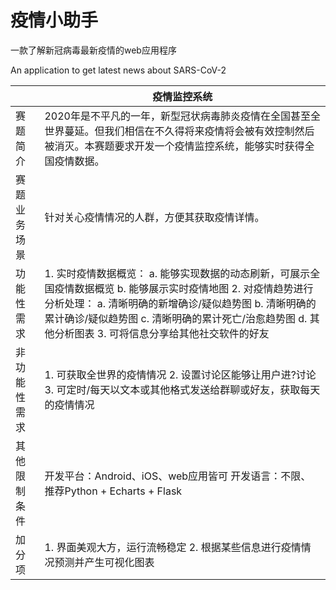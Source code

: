 # 疫情小助手
一款了解新冠病毒最新疫情的web应用程序

An application to get latest news about SARS-CoV-2

|              | **疫情监控系统**                                             |
| ------------ | ------------------------------------------------------------ |
| 赛题简介     | 2020年是不平凡的一年，新型冠状病毒肺炎疫情在全国甚至全世界蔓延。但我们相信在不久得将来疫情将会被有效控制然后被消灭。本赛题要求开发一个疫情监控系统，能够实时获得全国疫情数据。 |
| 赛题业务场景 | 针对关心疫情情况的人群，方便其获取疫情详情。                 |
| 功能性需求   | 1. 实时疫情数据概览：   a. 能够实现数据的动态刷新，可展示全国疫情数据概览   b. 能够展示实时疫情地图   2. 对疫情趋势进行分析处理：   a. 清晰明确的新增确诊/疑似趋势图   b. 清晰明确的累计确诊/疑似趋势图   c. 清晰明确的累计死亡/治愈趋势图   d. 其他分析图表   3. 可将信息分享给其他社交软件的好友 |
| 非功能性需求 | 1. 可获取全世界的疫情情况   2. 设置讨论区能够让用户进?讨论   3. 可定时/每天以文本或其他格式发送给群聊或好友，获取每天的疫情情况 |
| 其他限制条件 | 开发平台：Android、iOS、web应用皆可   开发语言：不限、推荐Python + Echarts + Flask |
| 加分项       | 1. 界面美观大方，运行流畅稳定   2. 根据某些信息进行疫情情况预测并产生可视化图表 |

 